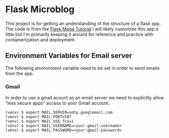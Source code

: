 # Flask Microblog

This project is for getting an understanding of the structure of a flask app.
The code is from the [Flask Mega Tutorial](http://blog.miguelgirnberg.com)
I will likely customize this app a little but I'm primarily keeping it around for reference and practice with containerization and deployment.


## Environment Variables for Email server

The following environment variable need to be set in order to send emails from the app.

### Gmail
In order to use a gmail acount as an email server we need to explicitly allow "less secure apps" access to your Gmail account.

```
(venv) $ export MAIL_SERVER=smtp.googlemail.com
(venv) $ export MAIL_PORT=587
(venv) $ export MAIL_USE_TLS=1
(venv) $ export MAIL_USERNAME=<your-gmail-username>
(venv) $ export MAIL_PASSWORD=<your-gmail-password>
```
